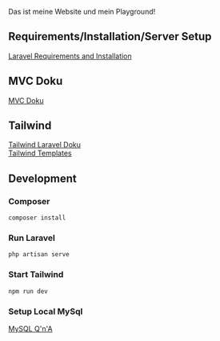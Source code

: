 Das ist meine Website und mein Playground!

## Requirements/Installation/Server Setup
[Laravel Requirements and Installation](https://www.iankumu.com/blog/how-to-deploy-laravel-on-apache-server/)

## MVC Doku
[MVC Doku](https://pusher.com/blog/laravel-mvc-use/#what-is-mvc)

## Tailwind
[Tailwind Laravel Doku](https://tailwindcss.com/docs/guides/laravel) <br>
[Tailwind Templates](https://flowbite.com/docs/components/navbar/)

## Development

### Composer
```shell
composer install
```
### Run Laravel
```shell
php artisan serve
```

### Start Tailwind
```shell
npm run dev
```

### Setup Local MySql
[MySQL Q'n'A](https://laracasts.com/discuss/channels/guides/setup-laravel-on-wsl-2-windows-the-right-way)



